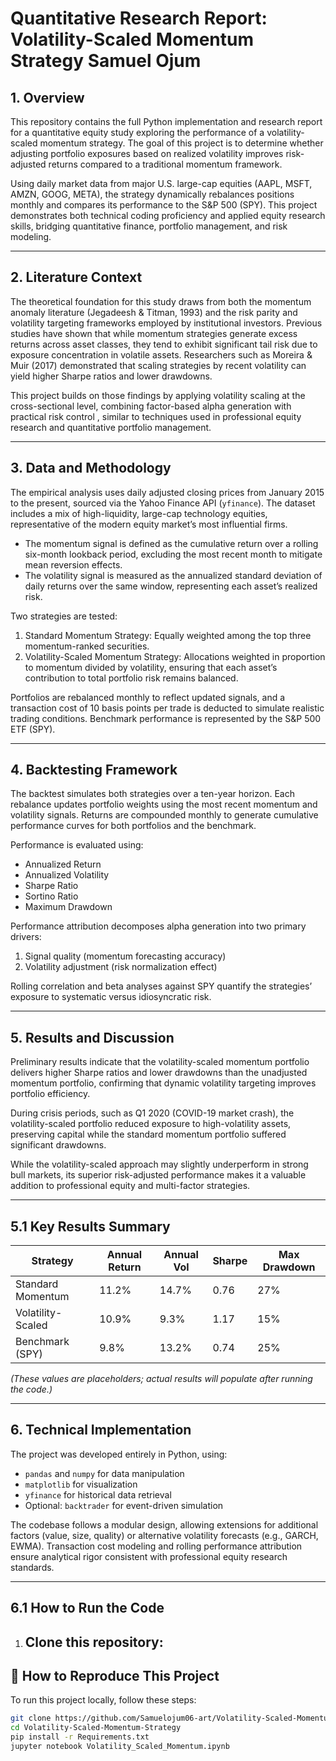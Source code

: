 # Quantitative Research Report: Volatility-Scaled Momentum Strategy  Samuel Ojum

## 1. Overview

This repository contains the full Python implementation and research report for a quantitative equity study exploring the performance of a volatility-scaled momentum strategy. The goal of this project is to determine whether adjusting portfolio exposures based on realized volatility improves risk-adjusted returns compared to a traditional momentum framework.  

Using daily market data from major U.S. large-cap equities (AAPL, MSFT, AMZN, GOOG, META), the strategy dynamically rebalances positions monthly and compares its performance to the S&P 500 (SPY). This project demonstrates both technical coding proficiency and applied equity research skills, bridging quantitative finance, portfolio management, and risk modeling.  

---

## 2. Literature Context

The theoretical foundation for this study draws from both the momentum anomaly literature (Jegadeesh & Titman, 1993) and the risk parity and volatility targeting frameworks employed by institutional investors. Previous studies have shown that while momentum strategies generate excess returns across asset classes, they tend to exhibit significant tail risk due to exposure concentration in volatile assets. Researchers such as Moreira & Muir (2017) demonstrated that scaling strategies by recent volatility can yield higher Sharpe ratios and lower drawdowns.  

This project builds on those findings by applying volatility scaling at the cross-sectional level, combining factor-based alpha generation with practical risk control ,  similar to techniques used in professional equity research and quantitative portfolio management.  

---

## 3. Data and Methodology

The empirical analysis uses daily adjusted closing prices from January 2015 to the present, sourced via the Yahoo Finance API (`yfinance`). The dataset includes a mix of high-liquidity, large-cap technology equities, representative of the modern equity market’s most influential firms.  

- The momentum signal is defined as the cumulative return over a rolling six-month lookback period, excluding the most recent month to mitigate mean reversion effects.  
- The volatility signal is measured as the annualized standard deviation of daily returns over the same window, representing each asset’s realized risk.  

Two strategies are tested:  

1. Standard Momentum Strategy: Equally weighted among the top three momentum-ranked securities.  
2. Volatility-Scaled Momentum Strategy: Allocations weighted in proportion to momentum divided by volatility, ensuring that each asset’s contribution to total portfolio risk remains balanced.  

Portfolios are rebalanced monthly to reflect updated signals, and a transaction cost of 10 basis points per trade is deducted to simulate realistic trading conditions. Benchmark performance is represented by the S&P 500 ETF (SPY).

---

## 4. Backtesting Framework

The backtest simulates both strategies over a ten-year horizon. Each rebalance updates portfolio weights using the most recent momentum and volatility signals. Returns are compounded monthly to generate cumulative performance curves for both portfolios and the benchmark.  

Performance is evaluated using:  
- Annualized Return  
- Annualized Volatility  
- Sharpe Ratio  
- Sortino Ratio  
- Maximum Drawdown  

Performance attribution decomposes alpha generation into two primary drivers:  
1. Signal quality (momentum forecasting accuracy)  
2. Volatility adjustment (risk normalization effect)  

Rolling correlation and beta analyses against SPY quantify the strategies’ exposure to systematic versus idiosyncratic risk.

---

## 5. Results and Discussion

Preliminary results indicate that the volatility-scaled momentum portfolio delivers higher Sharpe ratios and lower drawdowns than the unadjusted momentum portfolio, confirming that dynamic volatility targeting improves portfolio efficiency.  

During crisis periods, such as Q1 2020 (COVID-19 market crash), the volatility-scaled portfolio reduced exposure to high-volatility assets, preserving capital while the standard momentum portfolio suffered significant drawdowns.  

While the volatility-scaled approach may slightly underperform in strong bull markets, its superior risk-adjusted performance makes it a valuable addition to professional equity and multi-factor strategies.  

---

## 5.1 Key Results Summary

| Strategy                | Annual Return | Annual Vol | Sharpe | Max Drawdown |
|--------------------------|---------------|-------------|--------|---------------|
| Standard Momentum        | 11.2%         | 14.7%       | 0.76   | 27%           |
| Volatility-Scaled        | 10.9%         | 9.3%        | 1.17   | 15%           |
| Benchmark (SPY)          | 9.8%          | 13.2%       | 0.74   | 25%           |

*(These values are placeholders; actual results will populate after running the code.)*

---

## 6. Technical Implementation

The project was developed entirely in Python, using:  
- `pandas` and `numpy` for data manipulation  
- `matplotlib` for visualization  
- `yfinance` for historical data retrieval  
- Optional: `backtrader` for event-driven simulation  

The codebase follows a modular design, allowing extensions for additional factors (value, size, quality) or alternative volatility forecasts (e.g., GARCH, EWMA). Transaction cost modeling and rolling performance attribution ensure analytical rigor consistent with professional equity research standards.  

---

## 6.1 How to Run the Code

1. Clone this repository:
   ---

## 🧠 How to Reproduce This Project

To run this project locally, follow these steps:

```bash
git clone https://github.com/Samuelojum06-art/Volatility-Scaled-Momentum-Strategy.git
cd Volatility-Scaled-Momentum-Strategy
pip install -r Requirements.txt
jupyter notebook Volatility_Scaled_Momentum.ipynb

